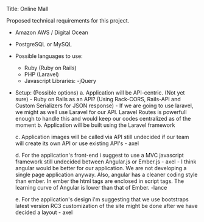 
Title: Online Mall


Proposed technical requirements for this project.

* Amazon AWS / Digital Ocean

* PostgreSQL or MySQL

* Possible languages to use:
	- Ruby (Ruby on Rails)
	- PHP (Laravel)
	- Javascript
		Libraries:
			-jQuery

* Setup: (Possible options)
	a. Application will be API-centric. (Not yet sure)
		- Ruby on Rails as an API? (Using Rack-CORS, Rails-API and Custom Serializers for JSON response)
		- If we are going to use laravel, we might as well use Laravel for our API. Laravel Routes is powerfull enough to handle this and would keep our codes centralized as of the moment
	b. Application will be built using the Laravel framework

	c. Application images will be called via API still undecided if our team will create its own API 
	or use existing API's - axel

	d. 	For the application's front-end i suggest to use a MVC javascript framework still undecided
	between Angular.js or Ember.js - axel
		- I think angular would be better for our application. We are not developing a single page application anyway.
		Also, angular has a cleaner coding style than ember. In ember the html tags are enclosed in script tags. The learning curve of Angular is lower than that of Ember. -lance
	
	e. 	For the application's design i'm suggesting that we use bootstraps latest version RC3 customization 
	of the site might be done after we have decided a layout - axel	


